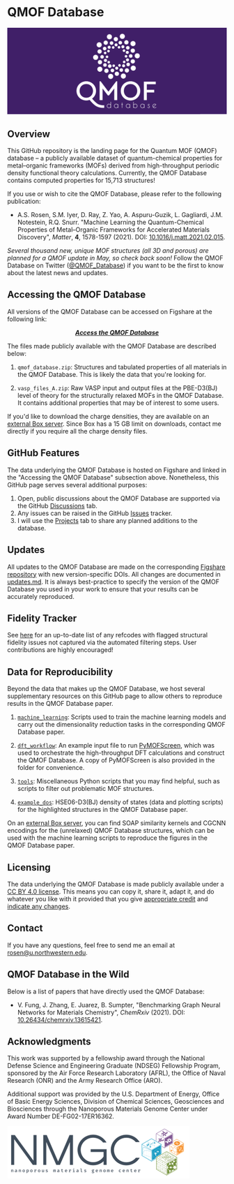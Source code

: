 # QMOF Database

<img src=logo.png>

## Overview
This GitHub repository is the landing page for the Quantum MOF (QMOF) database – a publicly available dataset of quantum-chemical properties for metal–organic frameworks (MOFs) derived from high-throughput periodic density functional theory calculations. Currently, the QMOF Database contains computed properties for 15,713 structures!

If you use or wish to cite the QMOF Database, please refer to the following publication:

- A.S. Rosen, S.M. Iyer, D. Ray, Z. Yao, A. Aspuru-Guzik, L. Gagliardi, J.M. Notestein, R.Q. Snurr. "Machine Learning the Quantum-Chemical Properties of Metal–Organic Frameworks for Accelerated Materials Discovery", *Matter*, **4**, 1578-1597 (2021). DOI: [10.1016/j.matt.2021.02.015](https://www.cell.com/matter/fulltext/S2590-2385(21)00070-9).

 *Several thousand new, unique MOF structures (all 3D and porous) are planned for a QMOF update in May, so check back soon!* Follow the QMOF Database on Twitter ([@QMOF_Database](https://twitter.com/QMOF_Database)) if you want to be the first to know about the latest news and updates.

## Accessing the QMOF Database
All versions of the QMOF Database can be accessed on Figshare at the following link:
<p align="center">
  <a href="https://doi.org/10.6084/m9.figshare.13147324"><b><i>Access the QMOF Database</i></b></a>
</p>

The files made publicly available with the QMOF Database are described below:

1. `qmof_database.zip`: Structures and tabulated properties of all materials in the QMOF Database. This is likely the data that you're looking for.

2. `vasp_files_A.zip`: Raw VASP input and output files at the PBE-D3(BJ) level of theory for the structurally relaxed MOFs in the QMOF Database. It contains additional properties that may be of interest to some users.

If you'd like to download the charge densities, they are available on an [external Box server](https://northwestern.box.com/s/ajhz1gse6hmfrjjcvyxj3nrfu2d12vfa). Since Box has a 15 GB limit on downloads, contact me directly if you require all the charge density files.

## GitHub Features
The data underlying the QMOF Database is hosted on Figshare and linked in the "Accessing the QMOF Database" subsection above. Nonetheless, this GitHub page serves several additional purposes:

1. Open, public discussions about the QMOF Database are supported via the GitHub [Discussions](https://github.com/arosen93/QMOF/discussions) tab.
2. Any issues can be raised in the GitHub [Issues](https://github.com/arosen93/QMOF/issues) tracker.
3. I will use the [Projects](https://github.com/arosen93/QMOF/projects) tab to share any planned additions to the database.

## Updates
All updates to the QMOF Database are made on the corresponding [Figshare repository](https://doi.org/10.6084/m9.figshare.13147324) with new version-specific DOIs. All changes are documented in [updates.md](updates.md). It is always best-practice to specify the version of the QMOF Database you used in your work to ensure that your results can be accurately reproduced.

## Fidelity Tracker
See [here](https://github.com/arosen93/QMOF/blob/main/fidelity_tracker) for an up-to-date list of any refcodes with flagged structural fidelity issues not captured via the automated filtering steps. User contributions are highly encouraged!

## Data for Reproducibility 
Beyond the data that makes up the QMOF Database, we host several supplementary resources on this GitHub page to allow others to reproduce results in the QMOF Database paper.

1. [`machine_learning`](machine_learning): Scripts used to train the machine learning models and carry out the dimensionality reduction tasks in the corresponding QMOF Database paper.

2. [`dft_workflow`](dft_workflow): An example input file to run [PyMOFScreen](https://github.com/arosen93/mof_screen), which was used to orchestrate the high-throughput DFT calculations and construct the QMOF Database. A copy of PyMOFScreen is also provided in the folder for convenience.

3. [`tools`](tools): Miscellaneous Python scripts that you may find helpful, such as scripts to filter out problematic MOF structures.

4. [`example_dos`](example_dos): HSE06-D3(BJ) density of states (data and plotting scripts) for the highlighted structures in the QMOF Database paper.

On an [external Box server](https://northwestern.box.com/s/s61g5xsbpos3smj93a8i4tk50c0so08m), you can find SOAP similarity kernels and CGCNN encodings for the (unrelaxed) QMOF Database structures, which can be used with the machine learning scripts to reproduce the figures in the QMOF Database paper.

## Licensing
The data underlying the QMOF Database is made publicly available under a [CC BY 4.0 license](https://creativecommons.org/licenses/by/4.0/). This means you can copy it, share it, adapt it, and do whatever you like with it provided that you give [appropriate credit](https://wiki.creativecommons.org/wiki/License_Versions#Detailed_attribution_comparison_chart) and [indicate any changes](https://wiki.creativecommons.org/wiki/License_Versions#Modifications_and_adaptations_must_be_marked_as_such).

## Contact
If you have any questions, feel free to send me an email at rosen@u.northwestern.edu.

## QMOF Database in the Wild
Below is a list of papers that have directly used the QMOF Database:

- V. Fung, J. Zhang, E. Juarez, B. Sumpter, "Benchmarking Graph Neural Networks for Materials Chemistry", *ChemRxiv* (2021). DOI: [10.26434/chemrxiv.13615421](https://doi.org/10.26434/chemrxiv.13615421
).

## Acknowledgments
This work was supported by a fellowship award through the National Defense Science and Engineering Graduate (NDSEG) Fellowship Program, sponsored by the Air Force Research Laboratory (AFRL), the Office of Naval Research (ONR) and the Army Research Office (ARO).

Additional support was provided by the U.S. Department of Energy, Office of Basic Energy Sciences, Division of Chemical Sciences, Geosciences and Biosciences through the Nanoporous Materials Genome Center under Award Number DE-FG02-17ER16362. 

![NMGC logo](nmgc.png)
